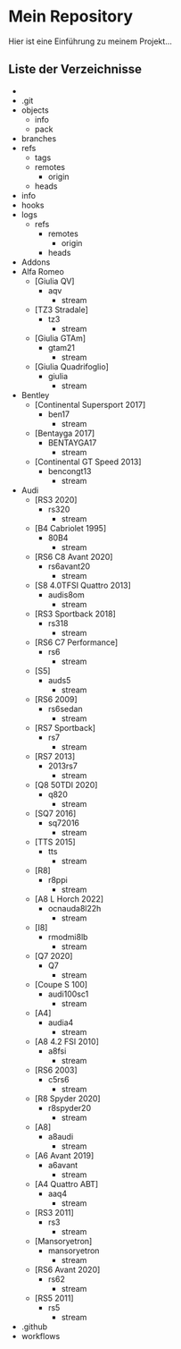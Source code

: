 # Mein Repository

Hier ist eine Einführung zu meinem Projekt...

## Liste der Verzeichnisse

<!-- DIR_LIST_START -->
   - 
   - .git
   - objects
      - info
      - pack
   - branches
   - refs
      - tags
      - remotes
         - origin
      - heads
   - info
   - hooks
   - logs
      - refs
         - remotes
            - origin
         - heads
   - Addons
   - Alfa Romeo
      - [Giulia QV]
         - aqv
            - stream
      - [TZ3 Stradale]
         - tz3
            - stream
      - [Giulia GTAm]
         - gtam21
            - stream
      - [Giulia Quadrifoglio]
         - giulia
            - stream
   - Bentley
      - [Continental Supersport 2017]
         - ben17
            - stream
      - [Bentayga 2017]
         - BENTAYGA17
            - stream
      - [Continental GT Speed 2013]
         - bencongt13
            - stream
   - Audi
      - [RS3 2020]
         - rs320
            - stream
      - [B4 Cabriolet 1995]
         - 80B4
            - stream
      - [RS6 C8 Avant 2020]
         - rs6avant20
            - stream
      - [S8 4.0TFSI Quattro 2013]
         - audis8om
            - stream
      - [RS3 Sportback 2018]
         - rs318
            - stream
      - [RS6 C7 Performance]
         - rs6
            - stream
      - [S5]
         - auds5
            - stream
      - [RS6 2009]
         - rs6sedan
            - stream
      - [RS7 Sportback]
         - rs7
            - stream
      - [RS7 2013]
         - 2013rs7
            - stream
      - [Q8 50TDI 2020]
         - q820
            - stream
      - [SQ7 2016]
         - sq72016
            - stream
      - [TTS 2015]
         - tts
            - stream
      - [R8]
         - r8ppi
            - stream
      - [A8 L Horch 2022]
         - ocnauda8l22h
            - stream
      - [I8]
         - rmodmi8lb
            - stream
      - [Q7 2020]
         - Q7
            - stream
      - [Coupe S 100]
         - audi100sc1
            - stream
      - [A4]
         - audia4
            - stream
      - [A8 4.2 FSI 2010]
         - a8fsi
            - stream
      - [RS6 2003]
         - c5rs6
            - stream
      - [R8 Spyder 2020]
         - r8spyder20
            - stream
      - [A8]
         - a8audi
            - stream
      - [A6 Avant 2019]
         - a6avant
            - stream
      - [A4 Quattro ABT]
         - aaq4
            - stream
      - [RS3 2011]
         - rs3
            - stream
      - [Mansoryetron]
         - mansoryetron
            - stream
      - [RS6 Avant 2020]
         - rs62
            - stream
      - [RS5 2011]
         - rs5
            - stream
   - .github
   - workflows
<!-- DIR_LIST_END -->
<!-- DIR_LIST_END -->
<!-- DIR_LIST_END -->
<!-- DIR_LIST_END -->
<!-- DIR_LIST_END -->
<!-- DIR_LIST_END -->
<!-- DIR_LIST_END -->
<!-- DIR_LIST_END -->
<!-- DIR_LIST_END -->
<!-- DIR_LIST_END -->
<!-- DIR_LIST_END -->
<!-- DIR_LIST_END -->
<!-- DIR_LIST_END -->
<!-- DIR_LIST_END -->
<!-- DIR_LIST_END -->
<!-- DIR_LIST_END -->
<!-- DIR_LIST_END -->
<!-- DIR_LIST_END -->
